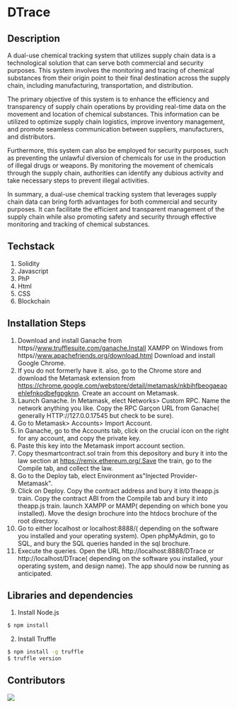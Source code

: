 # DTrace

## Description
A dual-use chemical tracking system that utilizes supply chain data is a technological solution that can serve both commercial and security purposes. This system involves the monitoring and tracing of chemical substances from their origin point to their final destination across the supply chain, including manufacturing, transportation, and distribution.

The primary objective of this system is to enhance the efficiency and transparency of supply chain operations by providing real-time data on the movement and location of chemical substances. This information can be utilized to optimize supply chain logistics, improve inventory management, and promote seamless communication between suppliers, manufacturers, and distributors.

Furthermore, this system can also be employed for security purposes, such as preventing the unlawful diversion of chemicals for use in the production of illegal drugs or weapons. By monitoring the movement of chemicals through the supply chain, authorities can identify any dubious activity and take necessary steps to prevent illegal activities.

In summary, a dual-use chemical tracking system that leverages supply chain data can bring forth advantages for both commercial and security purposes. It can facilitate the efficient and transparent management of the supply chain while also promoting safety and security through effective monitoring and tracking of chemical substances.

## Techstack
1. Solidity
2. Javascript
3. PhP
4. Html
5. CSS
6. Blockchain

## Installation Steps

1. Download and install Ganache from https//www.trufflesuite.com/ganache.Install XAMPP on Windows from https//www.apachefriends.org/download.html
Download and install Google Chrome.<br>
2. If you do not  formerly have it. also, go to the Chrome store and download the Metamask extension from https://chrome.google.com/webstore/detail/metamask/nkbihfbeogaeaoehlefnkodbefgpgknn. Create an account on Metamask.<br>
3. Launch Ganache.  In Metamask,  elect Networks> Custom RPC. Name the network anything you like. Copy the RPC Garçon URL from Ganache( generally HTTP://127.0.0.17545 but check to be sure).<br>
4. Go to Metamask> Accounts> Import Account.<br>
5. In Ganache, go to the Accounts tab, click on the  crucial icon on the right for any account, and copy the private key.  <br>
6. Paste this key into the Metamask import account section.<br>
7. Copy thesmartcontract.sol  train from this depository and  bury it into the  law section at https://remix.ethereum.org/.Save the  train, go to the Compile tab, and  collect the law.<br>
8. Go to the Deploy tab,  elect Environment as"Injected Provider-Metamask".<br>
9. Click on Deploy. Copy the contract address and  bury it into theapp.js  train.  Copy the contract ABI from the Compile tab and  bury it into theapp.js  train.  launch XAMPP or MAMP( depending on which bone you installed).  Move the  design  brochure into the htdocs  brochure of the root directory.<br>
10. Go to either localhost or localhost:8888/( depending on the software you installed and your operating system).
Open phpMyAdmin, go to SQL, and  bury the SQL queries  handed in the sql  brochure.<br>
11. Execute the queries.  Open the URL http://localhost:8888/DTrace or http://localhost/DTrace( depending on the software you installed, your operating system, and  design name).  The app should now be running as anticipated.<br>

## Libraries and dependencies

1. Install Node.js

``` bash
$ npm install 
```
2. Install Truffle
``` bash
$ npm install -g truffle
$ truffle version
```
## Contributors
<img src = "https://contrib.rocks/image?repo = ATREAY/DTrace"/>

